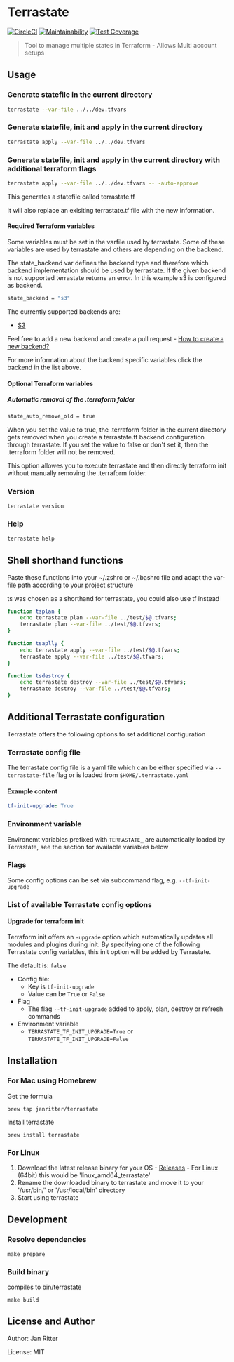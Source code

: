 # Terrastate

[![CircleCI](https://circleci.com/gh/janritter/terrastate.svg?style=svg)](https://circleci.com/gh/janritter/terrastate)
[![Maintainability](https://api.codeclimate.com/v1/badges/235b50a37a1d73929d5c/maintainability)](https://codeclimate.com/github/janritter/terrastate/maintainability)
[![Test Coverage](https://api.codeclimate.com/v1/badges/235b50a37a1d73929d5c/test_coverage)](https://codeclimate.com/github/janritter/terrastate/test_coverage)

> Tool to manage multiple states in Terraform - Allows Multi account setups

## Usage

### Generate statefile in the current directory

``` bash
terrastate --var-file ../../dev.tfvars
```

### Generate statefile, init and apply in the current directory

``` bash
terrastate apply --var-file ../../dev.tfvars
```

### Generate statefile, init and apply in the current directory with additional terraform flags

``` bash
terrastate apply --var-file ../../dev.tfvars -- -auto-approve
```

This generates a statefile called terrastate.tf

It will also replace an exisiting terrastate.tf file with the new information.

#### Required Terraform variables

Some variables must be set in the varfile used by terrastate. Some of these variables are used by terrastate and others are depending on the backend.

The state_backend var defines the backend type and therefore which backend implementation should be used by terrastate. If the given backend is not supported terrastate returns an error.
In this example s3 is configured as backend.

```bash
state_backend = "s3"
```

The currently supported backends are:

- [S3](docs/s3-backend.md)

Feel free to add a new backend and create a pull request - [How to create a new backend?](docs/own-backend.md)

For more information about the backend specific variables click the backend in the list above.

#### Optional Terraform variables

##### Automatic removal of the .terraform folder

```bash
state_auto_remove_old = true
```

When you set the value to true, the .terraform folder in the current directory gets removed when you create a terrastate.tf backend configuration through terrastate. If you set the value to false or don't set it, then the .terraform folder will not be removed.

This option allowes you to execute terrastate and then directly terraform init without manually removing the .terraform folder.

### Version

``` bash
terrastate version
```

### Help

``` bash
terrastate help
```

## Shell shorthand functions

Paste these functions into your ~/.zshrc or ~/.bashrc file and adapt the var-file path according to your project structure

ts was chosen as a shorthand for terrastate, you could also use tf instead 

```bash
function tsplan {
    echo terrastate plan --var-file ../test/$@.tfvars;
    terrastate plan --var-file ../test/$@.tfvars;
}

function tsaplly {
    echo terrastate apply --var-file ../test/$@.tfvars;
    terrastate apply --var-file ../test/$@.tfvars;
}

function tsdestroy {
    echo terrastate destroy --var-file ../test/$@.tfvars;
    terrastate destroy --var-file ../test/$@.tfvars;
}
```

## Additional Terrastate configuration

Terrastate offers the following options to set additional configuration

### Terrastate config file

The terrastate config file is a yaml file which can be either specified via `--terrastate-file` flag or is loaded from `$HOME/.terrastate.yaml`

#### Example content

```yaml
tf-init-upgrade: True
```

### Environment variable

Environemt variables prefixed with `TERRASTATE_` are automatically loaded by Terrastate, see the section for available variables below

### Flags

Some config options can be set via subcommand flag, e.g. `--tf-init-upgrade`

### List of available Terrastate config options

#### Upgrade for terraform init

Terraform init offers an `-upgrade` option which automatically updates all modules and plugins during init.
By specifying one of the following Terrastate config variables, this init option will be added by Terrastate.

The default is: `false`

- Config file:
  - Key is `tf-init-upgrade`
  - Value can be `True` or `False`
- Flag
  - The flag `--tf-init-upgrade` added to apply, plan, destroy or refresh commands
- Environment variable
  - `TERRASTATE_TF_INIT_UPGRADE=True` or `TERRASTATE_TF_INIT_UPGRADE=False`

## Installation

### For Mac using Homebrew

Get the formula
```
brew tap janritter/terrastate
```

Install terrastate
```
brew install terrastate
```

### For Linux

1. Download the latest release binary for your OS - [Releases](https://github.com/janritter/terrastate/releases) - For Linux (64bit) this would be 'linux_amd64_terrastate'
2. Rename the downloaded binary to terrastate and move it to your '/usr/bin/' or '/usr/local/bin' directory
3. Start using terrastate

## Development

### Resolve dependencies

```make
make prepare
```

### Build binary

compiles to bin/terrastate

```make
make build
```

## License and Author

Author: Jan Ritter

License: MIT